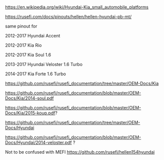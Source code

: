 https://en.wikipedia.org/wiki/Hyundai-Kia_small_automobile_platforms

https://rusefi.com/docs/pinouts/hellen/hellen-hyundai-pb-mt/


same pinout for

2012-2017 Hyundai Accent

2012-2017 Kia Rio

2012-2017 Kia Soul 1.6

2013-2017 Hyundai Veloster 1.6 Turbo

2014-2017 Kia Forte 1.6 Turbo



https://github.com/rusefi/rusefi_documentation/tree/master/OEM-Docs/Kia

https://github.com/rusefi/rusefi_documentation/blob/master/OEM-Docs/Kia/2014-soul.pdf

https://github.com/rusefi/rusefi_documentation/blob/master/OEM-Docs/Kia/2015-koup.pdf?

https://github.com/rusefi/rusefi_documentation/tree/master/OEM-Docs/Hyundai

https://github.com/rusefi/rusefi_documentation/blob/master/OEM-Docs/Hyundai/2014-veloster.pdf ?


Not to be confused with MEFI https://github.com/rusefi/hellen154hyundai
